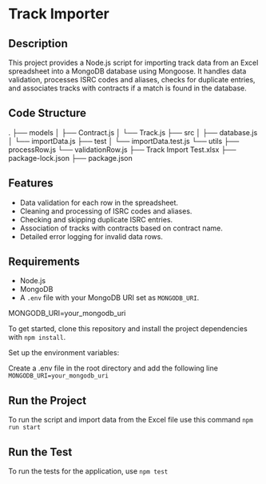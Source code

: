# Track Importer

## Description

This project provides a Node.js script for importing track data from an Excel spreadsheet into a MongoDB database using Mongoose. It handles data validation, processes ISRC codes and aliases, checks for duplicate entries, and associates tracks with contracts if a match is found in the database.

## Code Structure

.
├── models
│ ├── Contract.js
│ └── Track.js
├── src
│ ├── database.js
│ └── importData.js
├── test
│ └── importData.test.js
└── utils
├── processRow.js
└── validationRow.js
├── Track Import Test.xlsx
├── package-lock.json
├── package.json

## Features

- Data validation for each row in the spreadsheet.
- Cleaning and processing of ISRC codes and aliases.
- Checking and skipping duplicate ISRC entries.
- Association of tracks with contracts based on contract name.
- Detailed error logging for invalid data rows.

## Requirements

- Node.js
- MongoDB
- A `.env` file with your MongoDB URI set as `MONGODB_URI`.

MONGODB_URI=your_mongodb_uri

To get started, clone this repository and install the project dependencies with `npm install`.

Set up the environment variables:

Create a .env file in the root directory and add the following line `MONGODB_URI=your_mongodb_uri`

## Run the Project

To run the script and import data from the Excel file use this command `npm run start`

## Run the Test

To run the tests for the application, use `npm test`
